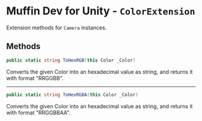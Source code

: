 # Muffin Dev for Unity - `ColorExtension`

Extension methods for `Camera` instances.

## Methods

```cs
public static string ToHexRGB(this Color _Color)
```

Converts the given Color into an hexadecimal value as string, and returns it with format "RRGGBB".

---

```cs
public static string ToHexRGBA(this Color _Color)
```

Converts the given Color into an hexadecimal value as string, and returns it with format "RRGGBBAA".
